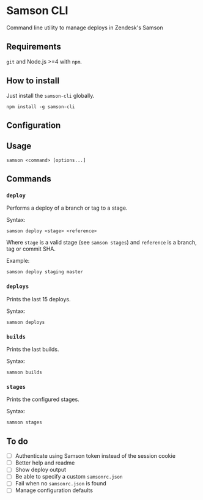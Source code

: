 # Samson CLI
Command line utility to manage deploys in Zendesk's Samson

## Requirements
`git` and Node.js >=4 with `npm`.

## How to install
Just install the `samson-cli` globally.
```
npm install -g samson-cli
```

## Configuration


## Usage
```
samson <command> [options...]
```

## Commands

### `deploy`
Performs a deploy of a branch or tag to a stage.

Syntax:
```
samson deploy <stage> <reference>
```

Where `stage` is a valid stage (see `samson stages`) and `reference` is a branch, tag or commit SHA.

Example:
```
samson deploy staging master
```

### `deploys`
Prints the last 15 deploys.

Syntax:
```
samson deploys
```

### `builds`
Prints the last builds.

Syntax:
```
samson builds
```

### `stages`
Prints the configured stages.

Syntax:
```
samson stages
```

## To do
- [ ] Authenticate using Samson token instead of the session cookie
- [ ] Better help and readme
- [ ] Show deploy output
- [ ] Be able to specify a custom `samsonrc.json`
- [ ] Fail when no `samsonrc.json` is found
- [ ] Manage configuration defaults

